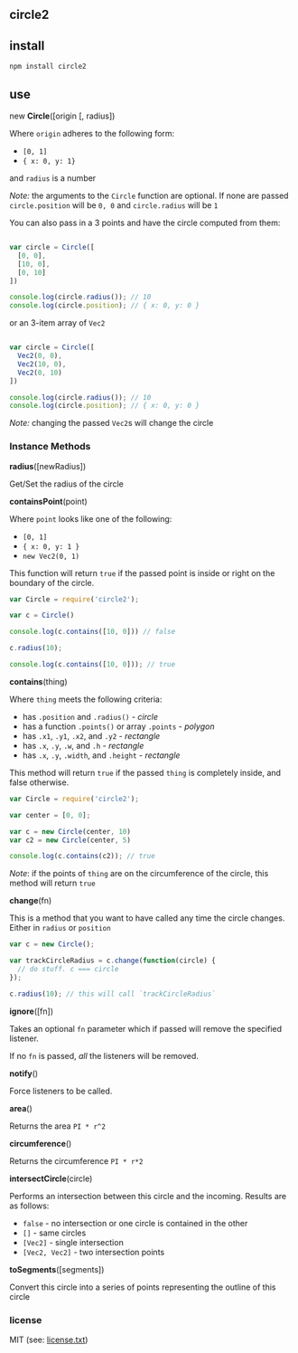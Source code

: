 ## circle2

## install

```
npm install circle2
```

## use


new __Circle__([origin [, radius])

Where `origin` adheres to the following form:

 * `[0, 1]`
 * `{ x: 0, y: 1}`

and `radius` is a number

_Note:_ the arguments to the `Circle` function are optional. If none are passed `circle.position` will be `0, 0` and `circle.radius` will be `1`

You can also pass in a 3 points and have the circle computed from them:

```javascript

var circle = Circle([
  [0, 0],
  [10, 0],
  [0, 10]
])

console.log(circle.radius()); // 10
console.log(circle.position); // { x: 0, y: 0 }

```

or an 3-item array of `Vec2`

```javascript

var circle = Circle([
  Vec2(0, 0),
  Vec2(10, 0),
  Vec2(0, 10)
])

console.log(circle.radius()); // 10
console.log(circle.position); // { x: 0, y: 0 }

```

_Note:_ changing the passed `Vec2`s will change the circle


### Instance Methods

__radius__([newRadius])

Get/Set the radius of the circle

__containsPoint__(point)

Where `point` looks like one of the following:

 * `[0, 1]`
 * `{ x: 0, y: 1 }`
 * `new Vec2(0, 1)`

This function will return `true` if the passed point is inside or right on the boundary of the circle.

```javascript
var Circle = require('circle2');

var c = Circle()

console.log(c.contains([10, 0])) // false

c.radius(10);

console.log(c.contains([10, 0])); // true
```

__contains__(thing)

Where `thing` meets the following criteria:

 * has `.position` and `.radius()` - _circle_
 * has a function `.points()` or array `.points` - _polygon_
 * has `.x1`, `.y1`, `.x2`, and `.y2` - _rectangle_
 * has `.x`, `.y`, `.w`, and `.h` - _rectangle_
 * has `.x`, `.y`, `.width`, and `.height` - _rectangle_

This method will return `true` if the passed `thing` is completely inside, and false otherwise.

```javascript
var Circle = require('circle2');

var center = [0, 0];

var c = new Circle(center, 10)
var c2 = new Circle(center, 5)

console.log(c.contains(c2)); // true
```

_Note_: if the points of `thing` are on the circumference of the circle, this method will return `true`

__change__(fn)

This is a method that you want to have called any time the circle changes.  Either in `radius` or `position`

```javascript
var c = new Circle();

var trackCircleRadius = c.change(function(circle) {
  // do stuff. c === circle
});

c.radius(10); // this will call `trackCircleRadius`
```

__ignore__([fn])

Takes an optional `fn` parameter which if passed will remove the specified listener.

If no `fn` is passed, _all_ the listeners will be removed.

__notify__()

Force listeners to be called.

__area__()

Returns the area `PI * r^2`

__circumference__()

Returns the circumference `PI * r*2`

__intersectCircle__(circle)

Performs an intersection between this circle and the incoming. Results are as follows:

 * `false` - no intersection or one circle is contained in the other
 * `[]` - same circles
 * `[Vec2]` - single intersection
 * `[Vec2, Vec2]` - two intersection points

__toSegments__([segments])

Convert this circle into a series of points representing the outline of this circle


### license

MIT (see: [license.txt](blob/master/license.txt))
